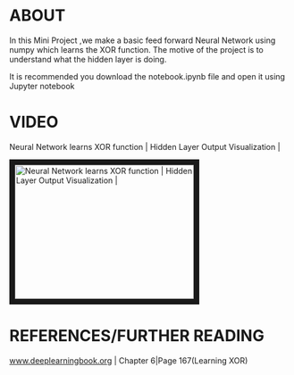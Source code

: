 # ABOUT

In this Mini Project ,we make a basic feed forward Neural Network using numpy which learns the XOR function.
The motive of the project is to understand what the hidden layer is doing.


It is recommended you download the notebook.ipynb file and open it using Jupyter notebook 

# VIDEO
Neural Network learns XOR function | Hidden Layer Output Visualization |

<a href="https://youtu.be/zRaiw630TbY" target="_blank"><img src="http://img.youtube.com/vi/zRaiw630TbY/0.jpg" 
alt="Neural Network learns XOR function | Hidden Layer Output Visualization |" width="320" height="240" border="10" /></a>


# REFERENCES/FURTHER READING

www.deeplearningbook.org | Chapter 6|Page 167(Learning XOR)




